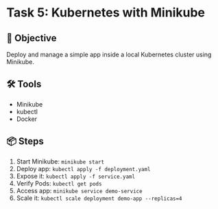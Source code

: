 # Task 5: Kubernetes with Minikube

## 🧩 Objective
Deploy and manage a simple app inside a local Kubernetes cluster using Minikube.

## 🛠 Tools
- Minikube
- kubectl
- Docker

## 📦 Steps
1. Start Minikube: `minikube start`
2. Deploy app: `kubectl apply -f deployment.yaml`
3. Expose it: `kubectl apply -f service.yaml`
4. Verify Pods: `kubectl get pods`
5. Access app: `minikube service demo-service`
6. Scale it: `kubectl scale deployment demo-app --replicas=4`
